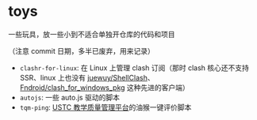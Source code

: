 # toys

一些玩具，放一些小到不适合单独开仓库的代码和项目

（注意 commit 日期，多半已废弃，用来记录）

- `clashr-for-linux`: 在 Linux 上管理 clash 订阅（那时 clash 核心还不支持 SSR、linux 上也没有 [juewuy/ShellClash](https://github.com/juewuy/ShellClash)、[Fndroid/clash_for_windows_pkg](https://github.com/Fndroid/clash_for_windows_pkg) 这种先进的客户端）
- `autojs`: 一些 auto.js 驱动的脚本
- `tqm-ping`: [USTC 教学质量管理平台](https://tqm.ustc.edu.cn/)的油猴一键评价脚本
